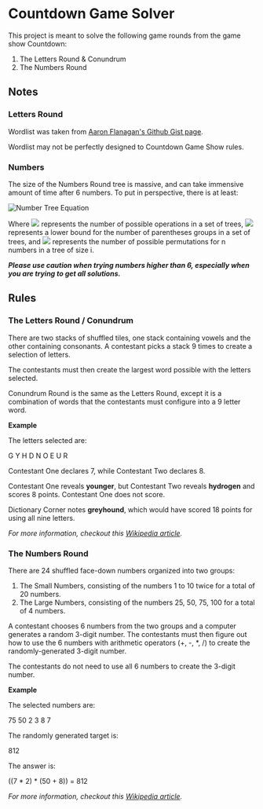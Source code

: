 # Countdown Game Solver
This project is meant to solve the following game rounds from the game show Countdown:

1. The Letters Round & Conundrum
2. The Numbers Round

## Notes
### Letters Round
Wordlist was taken from [Aaron Flanagan's Github Gist page](https://gist.github.com/AaronFlanagan20/d1c0a1c8a0a7d539e0ac).

Wordlist may not be perfectly designed to Countdown Game Show rules.

### Numbers

The size of the Numbers Round tree is massive, and can take immensive amount of time after 6 numbers. 
To put in perspective, there is at least:

<img src="equation.gif" alt="Number Tree Equation" style="float: center" />

Where <img src="https://render.githubusercontent.com/render/math?math=4^{i-1}"> represents the 
number of possible operations in a set of trees, <img src="https://render.githubusercontent.com/render/math?math=2^{max(0, i-2)}">
represents a lower bound for the number of parentheses groups in a set of trees, and 
<img src="https://render.githubusercontent.com/render/math?math={n \choose i} * i!"> represents the
number of possible permutations for n numbers in a tree of size i.

***Please use caution when trying numbers higher than 6, especially when you are trying to get all solutions.***

## Rules
### The Letters Round / Conundrum
There are two stacks of shuffled tiles, one stack containing vowels and the other containing consonants.
A contestant picks a stack 9 times to create a selection of letters. 

The contestants must then create the largest word possible
with the letters selected.

Conundrum Round is the same as the Letters Round, 
except it is a combination of words that the contestants must configure into a 9 letter word.

**Example**

The letters selected are:

G Y H D N O E U R

Contestant One declares 7, while Contestant Two declares 8.

Contestant One reveals **younger**, but Contestant Two reveals **hydrogen** and scores 8 points. Contestant One does not score.

Dictionary Corner notes **greyhound**, which would have scored 18 points for using all nine letters.

*For more information, checkout this [Wikipedia article](https://en.wikipedia.org/wiki/Countdown_(game_show)#Letters_round).*

### The Numbers Round
There are 24 shuffled face-down numbers organized into two groups:

1. The Small Numbers, consisting of the numbers 1 to 10 twice for a total of 20 numbers.
2. The Large Numbers, consisting of the numbers 25, 50, 75, 100 for a total of 4 numbers.

A contestant chooses 6 numbers from the two groups and a computer generates a random 3-digit number.
The contestants must then figure out how to use the 6 numbers with arithmetic operators (+, -, *, /) to 
create the randomly-generated 3-digit number.

The contestants do not need to use all 6 numbers to create the 3-digit number.

**Example**

The selected numbers are:

75 50 2 3 8 7

The randomly generated target is:

812

The answer is:

((7 * 2) * (50 + 8)) = 812

*For more information, checkout this [Wikipedia article](https://en.wikipedia.org/wiki/Countdown_(game_show)#Numbers_round).*